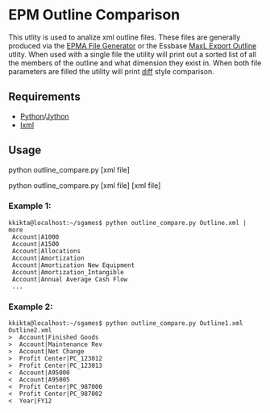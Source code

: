 # EPM Outline Comparison
This utlity is used to analize xml outline files. These files are
generally produced via the 
[EPMA File Generator](http://www.oracle.com/webfolder/technetwork/tutorials/obe/hyp/HFM11.1.2_MExtract/MetadataExtract-Files.htm)
or the Essbase 
[MaxL Export Outline](https://docs.oracle.com/cd/E17236_01/epm.1112/esb_tech_ref/frameset.htm?maxl_expotl.html)
utlity. When used with a single file the utility will print out
a sorted list of all the members of the outline and what dimension 
they exist in. When both file parameters are filled the utility will 
print [diff](http://en.wikipedia.org/wiki/Diff_utility) style comparison.

## Requirements
* [Python](https://www.python.org/)/[Jython](http://www.jython.org/)
* [lxml](http://lxml.de/)

## Usage
python outline_compare.py [xml file]

python outline_compare.py [xml file] [xml file]

### Example 1:
	kkikta@localhost:~/sgames$ python outline_compare.py Outline.xml | more
	 Account|A1000
	 Account|A1500
	 Account|Allocations
	 Account|Amortization
	 Account|Amortization New Equipment
	 Account|Amortization_Intangible
	 Account|Annual Average Cash Flow
	 ...

### Example 2:
	kkikta@localhost:~/sgames$ python outline_compare.py Outline1.xml Outline2.xml
	>  Account|Finished Goods
	>  Account|Maintenance Rev
	>  Account|Net Change
	>  Profit Center|PC_123012
	>  Profit Center|PC_123013
	<  Account|A95000
	<  Account|A95005
	<  Profit Center|PC_987000
	<  Profit Center|PC_987002
	<  Year|FY12
